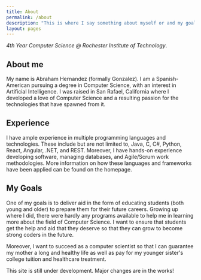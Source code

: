 ```yaml
---
title: About
permalink: /about
description: "This is where I say something about myself or and my goals"
layout: pages
---
```


_4th Year Computer Science @ Rochester Institute of Technology_.

## About me

My name is Abraham Hernandez (formally Gonzalez). I am a Spanish-American pursuing a degree in Computer Science, with an interest in Artificial Intelligence. I was raised in San Rafael, California where I developed a love of Computer Science and a resulting passion for the technologies that have spawned from it. 

## Experience

I have ample experience in multiple programming languages and technologies. These include but are not limited to, Java, C, C#, Python, React, Angular, .NET, and REST. Moreover, I have hands-on experience developing software, managing databases, and Agile/Scrum work methodologies. More information on how these languages and frameworks have been applied can be found on the homepage.

## My Goals

One of my goals is to deliver aid in the form of educating students (both young and older) to prepare them for their future careers. Growing up where I did, there were hardly any programs available to help me in learning more about the field of Computer Science. I want to ensure that students get the help and aid that they deserve so that they can grow to become strong coders in the future. 

Moreover, I want to succeed as a computer scientist so that I can guarantee my mother a long and healthy life as well as pay for my younger sister's college tuition and healthcare treatment. 

This site is still under development. Major changes are in the works!

